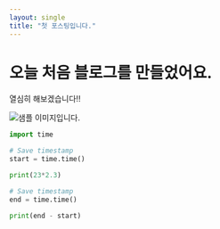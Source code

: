 ```yaml
---
layout: single
title: "첫 포스팅입니다."
---
```


# 오늘 처음 블로그를 만들었어요.
열심히 해보겠습니다!!

![샘플 이미지입니다.](../images/2025-01-06-first/test_image.jpg)

```python
import time

# Save timestamp
start = time.time()

print(23*2.3)

# Save timestamp
end = time.time()

print(end - start)
```